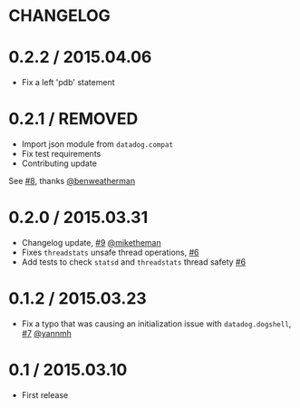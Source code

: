 # CHANGELOG

0.2.2 / 2015.04.06
==================

- Fix a left 'pdb' statement

0.2.1 / REMOVED
==================

- Import json module from `datadog.compat`
- Fix test requirements
- Contributing update

See [#8][], thanks [@benweatherman][]

0.2.0 / 2015.03.31
==================

- Changelog update, [#9][] [@miketheman][]
- Fixes `threadstats` unsafe thread operations, [#6][]
- Add tests to check `statsd` and `threadstats` thread safety [#6][]

0.1.2 / 2015.03.23
==================

- Fix a typo that was causing an initialization issue with `datadog.dogshell`, [#7][] [@yannmh][]

0.1 / 2015.03.10
================

- First release

<!--- The following link definition list is generated by PimpMyChangelog --->
[#6]: https://github.com/DataDog/datadogpy/issues/6
[#7]: https://github.com/DataDog/datadogpy/issues/7
[#8]: https://github.com/DataDog/datadogpy/issues/8
[#9]: https://github.com/DataDog/datadogpy/issues/9
[@benweatherman]: https://github.com/benweatherman
[@miketheman]: https://github.com/miketheman
[@yannmh]: https://github.com/yannmh

